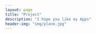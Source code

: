 ```yaml
---
layout: page
title: "Project"
description: "I hope you like my Apps"
header-img: "img/plane.jpg"
---
```


<center>
    <p><img/ThereLogo="center"></p>
</center>